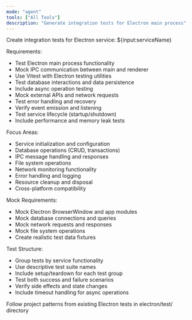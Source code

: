 ```yaml
---
mode: "agent"
tools: ["All Tools"]  
description: "Generate integration tests for Electron main process"
---
```


Create integration tests for Electron service: ${input:serviceName}

Requirements:

- Test Electron main process functionality
- Mock IPC communication between main and renderer
- Use Vitest with Electron testing utilities
- Test database interactions and data persistence
- Include async operation testing
- Mock external APIs and network requests
- Test error handling and recovery
- Verify event emission and listening
- Test service lifecycle (startup/shutdown)
- Include performance and memory leak tests

Focus Areas:
- Service initialization and configuration
- Database operations (CRUD, transactions)
- IPC message handling and responses
- File system operations
- Network monitoring functionality
- Error handling and logging
- Resource cleanup and disposal
- Cross-platform compatibility

Mock Requirements:
- Mock Electron BrowserWindow and app modules
- Mock database connections and queries
- Mock network requests and responses
- Mock file system operations
- Create realistic test data fixtures

Test Structure:
- Group tests by service functionality
- Use descriptive test suite names
- Include setup/teardown for each test group
- Test both success and failure scenarios
- Verify side effects and state changes
- Include timeout handling for async operations

Follow project patterns from existing Electron tests in electron/test/ directory
